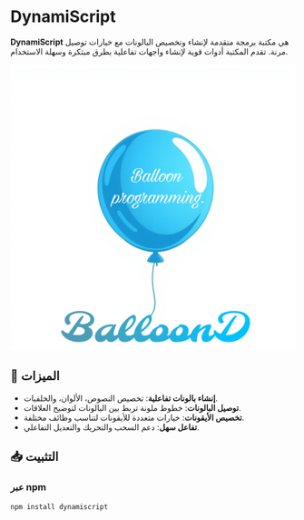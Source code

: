 # DynamiScript

**DynamiScript** هي مكتبة برمجة متقدمة لإنشاء وتخصيص البالونات مع خيارات توصيل مرنة. تقدم المكتبة أدوات قوية لإنشاء واجهات تفاعلية بطرق مبتكرة وسهلة الاستخدام.

![DynamiScript Logo](Picsart_24-09-05_17-19-53-393.jpg) <!-- يمكنك استبدال الرابط بصورة شعار المكتبة -->

## 🎨 الميزات

- **إنشاء بالونات تفاعلية**: تخصيص النصوص، الألوان، والخلفيات.
- **توصيل البالونات**: خطوط ملونة تربط بين البالونات لتوضيح العلاقات.
- **تخصيص الأيقونات**: خيارات متعددة للأيقونات لتناسب وظائف مختلفة.
- **تفاعل سهل**: دعم السحب والتحريك والتعديل التفاعلي.

## 📥 التثبيت

### عبر npm

```bash
npm install dynamiscript
